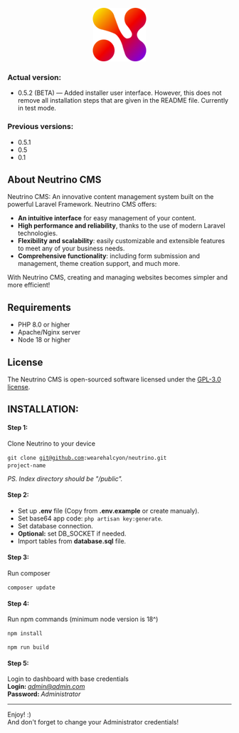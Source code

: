 <p align="center"><img src="https://raw.githubusercontent.com/wearehalcyon/neutrino/main/public/favicon.png" alt="Neutrino CMS" width="120" height="120"></p>

### Actual version:
- 0.5.2 (BETA) — Added installer user interface. However, this does not remove all installation steps that are given in the README file. Currently in test mode.

### Previous versions:
- 0.5.1
- 0.5
- 0.1

## About Neutrino CMS

Neutrino CMS: An innovative content management system built on the powerful Laravel Framework. Neutrino CMS offers:

- <strong>An intuitive interface</strong> for easy management of your content.
- <strong>High performance and reliability</strong>, thanks to the use of modern Laravel technologies.
- <strong>Flexibility and scalability</strong>: easily customizable and extensible features to meet any of your business needs.
- <strong>Comprehensive functionality</strong>: including form submission and management, theme creation support, and much more.

With Neutrino CMS, creating and managing websites becomes simpler and more efficient!

## Requirements

- PHP 8.0 or higher
- Apache/Nginx server
- Node 18 or higher

## License

The Neutrino CMS is open-sourced software licensed under the [GPL-3.0 license](https://github.com/wearehalcyon/neutrino?tab=GPL-3.0-1-ov-file#readme).

## INSTALLATION:

#### Step 1:
Clone Neutrino to your device

<code>git clone git@github.com:wearehalcyon/neutrino.git project-name</code>

<i>PS. Index directory should be "/public".</i>

#### Step 2:
- Set up <strong>.env</strong> file (Copy from <strong>.env.example</strong> or create manualy).
- Set base64 app code: <code>php artisan key:generate</code>.
- Set database connection.
- <strong>Optional:</strong> set DB_SOCKET if needed.
- Import tables from <strong>database.sql</strong> file.

#### Step 3:

Run composer

<code>composer update</code>

#### Step 4:

Run npm commands (minimum node version is 18^)

<code>npm install</code>

<code>npm run build</code>

#### Step 5:

Login to dashboard with base credentials
<br>
<strong>Login: </strong><i>admin@admin.com</i>
<br>
<strong>Password: </strong><i>Administrator</i>

<hr>

Enjoy! :)
<br>
And don't forget to change your Administrator credentials!
